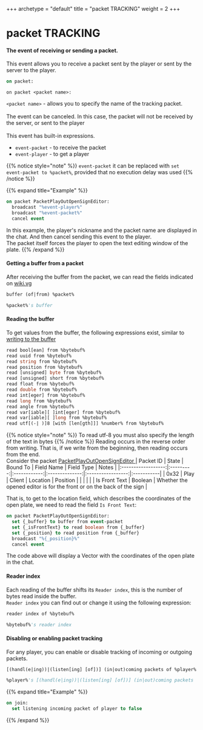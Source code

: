 +++
archetype = "default"
title = "packet TRACKING"
weight = 2
+++
# packet TRACKING
#### The event of receiving or sending a packet.
This event allows you to receive a packet sent by the player or sent by the server to the player.
```vb
on packet:
```
```
on packet <packet name>:
```
`<packet name>` - allows you to specify the name of the tracking packet.\
\
The event can be canceled. In this case, the packet will not be received by the server, or sent to the player\
\
This event has built-in expressions.
- `event-packet` - to receive the packet
- `event-player` - to get a player

{{% notice style="note" %}}
`event-packet` it can be replaced with `set event-packet to %packet%`, provided that no execution delay was used 
{{% /notice %}}


{{% expand title="Example" %}}
```vb
on packet PacketPlayOutOpenSignEditor:
  broadcast "%event-player%"
  broadcast "%event-packet%"
  cancel event
```
In this example, the player's nickname and the packet name are displayed in the chat. And then cancel sending this event to the player.\
The packet itself forces the player to open the text editing window of the plate.
{{% /expand %}}

#### Getting a buffer from a packet
After receiving the buffer from the packet, we can read the fields indicated on [wiki.vg <i class="fas fa-link"></i>](https://wiki.vg/Protocol_version_numbers#Release)
```vb
buffer (of|from) %packet%
```
```vb
%packet%'s buffer
```

#### Reading the buffer
To get values from the buffer, the following expressions exist, similar to [writing to the buffer <i class="fas fa-link"></i>](./packet-creation/#заполнение-буфера-данными)
```vb
read bool[ean] from %bytebuf%
read uuid from %bytebuf%
read string from %bytebuf%
read position from %bytebuf%
read [unsigned] byte from %bytebuf%
read [unsigned] short from %bytebuf%
read float from %bytebuf%
read double from %bytebuf%
read int[eger] from %bytebuf%
read long from %bytebuf%
read angle from %bytebuf%
read var[iable][ ]int[eger] from %bytebuf%
read var[iable][ ]long from %bytebuf%
read utf[(-| )]8 [with [len[gth]]] %number% from %bytebuf%
```
{{% notice style="note" %}}
To read utf-8 you must also specify the length of the text in bytes
{{% /notice %}}
Reading occurs in the reverse order from writing. That is, if we write from the beginning, then reading occurs from the end.\
Consider the packet [PacketPlayOutOpenSignEditor <i class="fas fa-link"></i>](https://wiki.vg/Protocol#Open_Sign_Editor)
| Packet ID          |   State   |   Bound To   |   Field Name   |     Field Type    | Notes      |
|:------------------:|:---------:|:------------:|:--------------:|:-----------------:|:-----------|
|       0x32         |   Play    |    Client    |    Location    |     Position      |            |
|                    |           |              | Is Front Text  |     Boolean       | Whether the opened editor is for the front or on the back of the sign |

That is, to get to the location field, which describes the coordinates of the open plate, we need to read the field `Is Front Text`:
```vb
on packet PacketPlayOutOpenSignEditor:
  set {_buffer} to buffer from event-packet
  set {_isFrontText} to read boolean from {_buffer}
  set {_position} to read position from {_buffer}
  broadcast "%{_position}%"
  cancel event
```

The code above will display a Vector with the coordinates of the open plate in the chat.

#### Reader index 
Each reading of the buffer shifts its `Reader index`, this is the number of bytes read inside the buffer.\
`Reader index` you can find out or change it using the following expression:
```vb
reader index of %bytebuf%
```
```vb
%bytebuf%'s reader index
```

#### Disabling or enabling packet tracking
For any player, you can enable or disable tracking of incoming or outgoing packets.
```vb
[(handl(e|ing))|(listen[ing] [of])] (in|out)coming packets of %player%
```
```vb
%player%'s [(handl(e|ing))|(listen[ing] [of])] (in|out)coming packets
```

{{% expand title="Example" %}}
```vb
on join:
  set listening incoming packet of player to false
```
{{% /expand %}}
